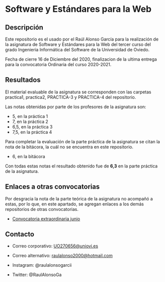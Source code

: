 # Software y Estándares para la Web

## Descripción

Este repositorio es el usado por el Raúl Alonso García para la realización de la asignatura de Software y Estándares para la Web del tercer curso del grado Ingenieria Informática del Software de la Universidad de Oviedo.

Fecha de cierre 16 de Diciembre del 2020, finalizacion de la ultima entrega para la convocatoria Ordinaria del curso 2020-2021.

## Resultados

El material evaluable de la asignatura se corresponden con las carpetas practica1, practica2, PRACTICA-3 y PRACTICA-4 del repositorio.

Las notas obtenidas por parte de los profesores de la asignatura son: 

  * 5, en la práctica 1 
  * 7, en la práctica 2 
  * 6,5, en la práctica 3 
  * 7,5, en la práctica 4 
 
Para completar la evaluación de la parte práctica de la asignatura se citan la nota de la bitácora, la cuál no se encuentra en este repositorio.
  * 6, en la bitácora
  
Con todas estas notas el resultado obtenido fue de **6,3** en la parte práctica de la asignatura.

## Enlaces a otras convocatorias

Por desgracia la nota de la parte teórica de la asignatura no acompañó a estas, por lo que, en este apartado, se agregan enlaces a los demás repositorios de otras convocatorias.

  * [Convocatoria extraordinaria junio](https://github.com/UO270656/SEW_Extraordinaria)
  
## Contacto

  * Correo corporativo: UO270656@uniovi.es
  
  * Correo alternativo: raulalonso2000@hotmail.com
  
  * Instagram: @raulalonsogarcii
  
  * Twitter: @RaulAlonsoGa
  
  

